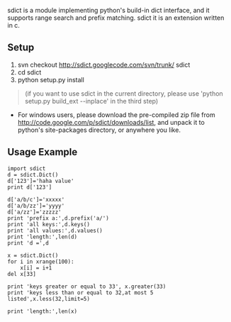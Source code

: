 sdict is a module implementing python's build-in dict interface, and it supports range search and prefix matching. sdict it is an extension written in c.

## Setup ##
  1. svn checkout http://sdict.googlecode.com/svn/trunk/ sdict
  1. cd sdict
  1. python setup.py install

> (if you want to use sdict in the current directory, please use 'python setup.py build\_ext --inplace' in the third step)

  * For windows users, please download the pre-compiled zip file from http://code.google.com/p/sdict/downloads/list, and unpack it to python's site-packages directory, or anywhere you like.

## Usage Example ##

```
import sdict
d = sdict.Dict()
d['123']='haha value'
print d['123']

d['a/b/c']='xxxxx'
d['a/b/zz']='yyyy'
d['a/zz']='zzzzz'
print 'prefix a:',d.prefix('a/')
print 'all keys:',d.keys()
print 'all values:',d.values()
print 'length:',len(d)
print 'd =',d

x = sdict.Dict()
for i in xrange(100):
    x[i] = i+1
del x[33]

print 'keys greater or equal to 33', x.greater(33)
print 'keys less than or equal to 32,at most 5 listed',x.less(32,limit=5)

print 'length:',len(x)


```